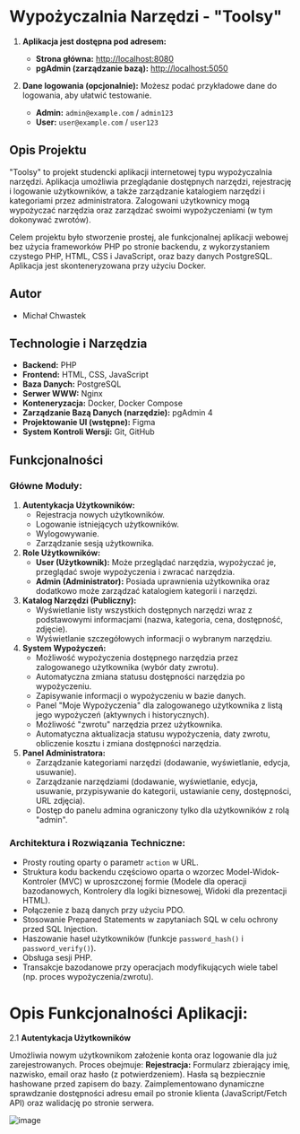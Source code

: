 # Wypożyczalnia Narzędzi - "Toolsy"


1.  **Aplikacja jest dostępna pod adresem:**

    - **Strona główna:** [http://localhost:8080](http://localhost:8080)
    - **pgAdmin (zarządzanie bazą):** [http://localhost:5050](http://localhost:5050)

2.  **Dane logowania (opcjonalnie):**
    Możesz podać przykładowe dane do logowania, aby ułatwić testowanie.
    - **Admin:** `admin@example.com` / `admin123`
    - **User:** `user@example.com` / `user123`

## Opis Projektu

"Toolsy" to projekt studencki aplikacji internetowej typu wypożyczalnia narzędzi. Aplikacja umożliwia przeglądanie dostępnych narzędzi, rejestrację i logowanie użytkowników, a także zarządzanie katalogiem narzędzi i kategoriami przez administratora. Zalogowani użytkownicy mogą wypożyczać narzędzia oraz zarządzać swoimi wypożyczeniami (w tym dokonywać zwrotów).

Celem projektu było stworzenie prostej, ale funkcjonalnej aplikacji webowej bez użycia frameworków PHP po stronie backendu, z wykorzystaniem czystego PHP, HTML, CSS i JavaScript, oraz bazy danych PostgreSQL. Aplikacja jest skonteneryzowana przy użyciu Docker.

## Autor

- Michał Chwastek

## Technologie i Narzędzia

- **Backend:** PHP
- **Frontend:** HTML, CSS, JavaScript
- **Baza Danych:** PostgreSQL
- **Serwer WWW:** Nginx
- **Konteneryzacja:** Docker, Docker Compose
- **Zarządzanie Bazą Danych (narzędzie):** pgAdmin 4
- **Projektowanie UI (wstępne):** Figma
- **System Kontroli Wersji:** Git, GitHub

## Funkcjonalności

### Główne Moduły:

1.  **Autentykacja Użytkowników:**
    - Rejestracja nowych użytkowników.
    - Logowanie istniejących użytkowników.
    - Wylogowywanie.
    - Zarządzanie sesją użytkownika.
2.  **Role Użytkowników:**
    - **User (Użytkownik):** Może przeglądać narzędzia, wypożyczać je, przeglądać swoje wypożyczenia i zwracać narzędzia.
    - **Admin (Administrator):** Posiada uprawnienia użytkownika oraz dodatkowo może zarządzać katalogiem kategorii i narzędzi.
3.  **Katalog Narzędzi (Publiczny):**
    - Wyświetlanie listy wszystkich dostępnych narzędzi wraz z podstawowymi informacjami (nazwa, kategoria, cena, dostępność, zdjęcie).
    - Wyświetlanie szczegółowych informacji o wybranym narzędziu.
4.  **System Wypożyczeń:**
    - Możliwość wypożyczenia dostępnego narzędzia przez zalogowanego użytkownika (wybór daty zwrotu).
    - Automatyczna zmiana statusu dostępności narzędzia po wypożyczeniu.
    - Zapisywanie informacji o wypożyczeniu w bazie danych.
    - Panel "Moje Wypożyczenia" dla zalogowanego użytkownika z listą jego wypożyczeń (aktywnych i historycznych).
    - Możliwość "zwrotu" narzędzia przez użytkownika.
    - Automatyczna aktualizacja statusu wypożyczenia, daty zwrotu, obliczenie kosztu i zmiana dostępności narzędzia.
5.  **Panel Administratora:**
    - Zarządzanie kategoriami narzędzi (dodawanie, wyświetlanie, edycja, usuwanie).
    - Zarządzanie narzędziami (dodawanie, wyświetlanie, edycja, usuwanie, przypisywanie do kategorii, ustawianie ceny, dostępności, URL zdjęcia).
    - Dostęp do panelu admina ograniczony tylko dla użytkowników z rolą "admin".

### Architektura i Rozwiązania Techniczne:

- Prosty routing oparty o parametr `action` w URL.
- Struktura kodu backendu częściowo oparta o wzorzec Model-Widok-Kontroler (MVC) w uproszczonej formie (Modele dla operacji bazodanowych, Kontrolery dla logiki biznesowej, Widoki dla prezentacji HTML).
- Połączenie z bazą danych przy użyciu PDO.
- Stosowanie Prepared Statements w zapytaniach SQL w celu ochrony przed SQL Injection.
- Haszowanie haseł użytkowników (funkcje `password_hash()` i `password_verify()`).
- Obsługa sesji PHP.
- Transakcje bazodanowe przy operacjach modyfikujących wiele tabel (np. proces wypożyczenia/zwrotu).


# Opis Funkcjonalności Aplikacji:

2.1    **Autentykacja Użytkowników**

Umożliwia nowym użytkownikom założenie konta oraz logowanie dla już zarejestrowanych. Proces obejmuje:
**Rejestracja:** Formularz zbierający imię, nazwisko, email oraz hasło (z potwierdzeniem). Hasła są bezpiecznie hashowane przed zapisem do bazy. Zaimplementowano dynamiczne sprawdzanie dostępności adresu email po stronie klienta (JavaScript/Fetch API) oraz walidację po stronie serwera.

![image](https://github.com/user-attachments/assets/0323c702-b996-48dc-b22c-5b7be9bf2937)






